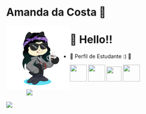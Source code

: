 # Amanda da Costa 🌸

<img align="left" src="octocat-1696530201159.png" width="170" height="170" >

# 👋 Hello!! 
  
- 📖 Perfil de Estudante :) 📖

<code><img loading="lazy" src="https://cdn.jsdelivr.net/gh/devicons/devicon/icons/html5/html5-original-wordmark.svg" width="45" height="45"/></code>  <code><img loading="lazy" src="https://cdn.jsdelivr.net/gh/devicons/devicon/icons/css3/css3-original-wordmark.svg" width="45" height="45"/></code>  <code><img loading="lazy" src="https://cdn.jsdelivr.net/gh/devicons/devicon/icons/javascript/javascript-original.svg" width="40" height="40"/></code>  <code><img loading="lazy" src="https://cdn.jsdelivr.net/gh/devicons/devicon/icons/python/python-original-wordmark.svg" width="45" height="45"/></code> <img align="right" src="gatinho-gato.gif" width="450"> 
<br>
<br>
<br>
<div>
<a href="https://github.com/Amanda2410">
<img align="center" loading="lazy" height="180em" src="https://github-readme-stats.vercel.app/api/top-langs/?username=Amanda2410&layout=compact&langs_count=7&theme=dracula"/>
</div>
